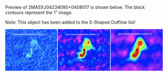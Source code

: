 
Preview of 2MASXJ04234080+0408017 is shown below. The black contours represent the 1" image. 

Note: This object has been added to the S-Shaped Outflow list!

![2MASXJ04234080+0408017](2MASXJ04234080+0408017.png "2MASXJ04234080+0408017-2013")
